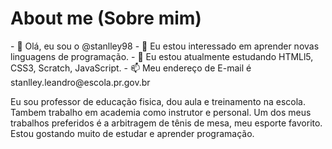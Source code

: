 <html>
  <h1>About me (Sobre mim)</h1>
  </html>
- 👋 Olá, eu sou o @stanlley98
- 👀 Eu estou interessado em aprender novas linguagens de programação.
- 🌱 Eu estou atualmente estudando HTMLl5, CSS3, Scratch, JavaScript.
- 📫 Meu endereço de E-mail é  stanlley.leandro@escola.pr.gov.br

Eu sou professor de educação fisica, dou aula e treinamento na escola.
Tambem trabalho em academia como instrutor e personal. 
Um dos meus trabalhos preferidos é a arbitragem de tênis de mesa, meu esporte favorito.
Estou gostando muito de estudar e aprender programação.
